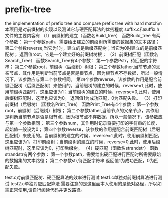 # prefix-tree
the implementation of prefix tree and compare  prefix tree with hard match\n
本项目是对前缀树的实现以及测试它与硬匹配算法的优劣程度
suffix.c和suffix.h文件的主要内容有
（1）前缀树的建立（函数名Build_tree）
函数Build_tree 有两个参数：
第一个参数path，需要给出建立的前缀树所需要的数据集的文本路径；
第二个参数reverse,当它为1时，建立的是后缀匹配树；当它为0时建立的是前缀匹配树；
返回值root，它是一个建立好的前缀树树根；
（2）前缀树匹配（函数名Search_Tree）
函数Search_Tree有4个参数：
第一个参数Pstr，待匹配的字符串；
第二个参数root，前缀树（后缀树）树根；
第三个参数father,当前节点的父亲节点，其作用是判断当前节点是否是根节点，因为根节点不存数据，所以一般情况下，该参数应与第二个参数相同。
第四个参数reverse，该参数的作用是配合前缀匹配树（后缀匹配树）来使用的。当前缀树的建立的时候，reverse=1,此时，使用前缀树匹配时，这里应该为1；当前缀树的建立的时候，reverse=0,此时，使用后缀树匹配时，这里也应该为0。
返回值1为成功匹配，0为匹配失败。
（3）打印前缀树（后缀树）（函数名Print_Tree）
函数Print_Tree有4个参数：
第一个参数root，前缀树（后缀树）树根；
第二个参数father,当前节点的父亲节点，其作用是判断当前节点是否是根节点，因为根节点不存数据，所以一般情况下，该参数应与第一个参数相同；
第三个参数num，其作用时记录将要打印的字符串的长度，起始值一般设为0；
第四个参数reverse，该参数的作用是配合前缀匹配树（后缀匹配树）来使用的。当前缀树的建立的时候，reverse=1,此时，使用前缀树匹配，这里应该为1，打印前缀树；当前缀树的建立的时候，reverse=0,此时，使用后缀树匹配时，这里应该为0，打印后缀树。
（4）硬匹配（函数名strandstr）
函数strandstr有两个参数：
第一个参数path，需要给出硬匹配进行匹配时所需要原始的数据集的文本路径；
第二个参数str,待匹配字符串
返回值1为成功匹配，0为匹配失败。

test.c对前缀匹配树、硬匹配算法的效率进行测试
test1.c单独对前缀树算法进行测试
test2.c单独对应匹配算法
需要注意的是这里面本人使用的是绝对路径，所以如需正常使用,请自行阅读代码并更改路径。
